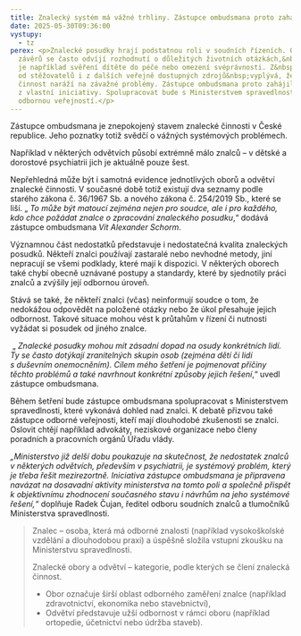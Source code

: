 ```yaml
---
title: Znalecký systém má vážné trhliny. Zástupce ombudsmana proto zahajuje šetření
date: 2025-05-30T09:36:00
vystupy:
  - tz
perex: <p>Znalecké posudky hrají podstatnou roli v soudních řízeních. Od jejich
  závěrů se často odvíjí rozhodnutí o důležitých životních otázkách,&nbsp;jako
  je například svěření dítěte do péče nebo omezení svéprávnosti. Z&nbsp;podnětů
  od stěžovatelů i z dalších veřejně dostupných zdrojů&nbsp;vyplývá, že znalecká
  činnost naráží na závažné problémy. Zástupce ombudsmana proto zahájil šetření
  z vlastní iniciativy. Spolupracovat bude s Ministerstvem spravedlnosti i
  odbornou veřejností.</p>
---
```

<p>Zástupce ombudsmana je znepokojený stavem znalecké činnosti v České republice. Jeho poznatky totiž svědčí o vážných systémových problémech.&nbsp;</p>
<p>Například v&nbsp;některých odvětvích působí extrémně málo znalců – v dětské a dorostové psychiatrii jich je aktuálně pouze šest.</p>
<p>Nepřehledná může být i samotná evidence jednotlivých oborů a odvětví znalecké činnosti. V&nbsp;současné době totiž existují dva seznamy podle starého zákona č. 36/1967 Sb. a nového zákona č. 254/2019 Sb., které se liší. „
<i>To může být matoucí zejména nejen pro soudce, ale i pro každého, kdo chce požádat znalce o zpracování znaleckého posudku</i>,“ dodává zástupce ombudsmana
<i> Vít Alexander Schorm</i>.</p>
<p>Významnou část nedostatků představuje i nedostatečná kvalita znaleckých posudků. Někteří znalci používají zastaralé nebo nevhodné metody, jiní nepracují se všemi podklady, které mají k dispozici. V&nbsp;některých oborech také chybí obecně uznávané postupy a standardy, které by sjednotily práci znalců a zvýšily její odbornou úroveň.</p>
<p>Stává se také, že někteří znalci (včas) neinformují soudce o tom, že nedokážou odpovědět na položené otázky nebo že úkol přesahuje jejich odbornost. Takové situace mohou vést k průtahům v řízení či nutnosti vyžádat si posudek od jiného znalce.</p>
<p>&nbsp;„
<i>Znalecké posudky mohou mít zásadní dopad na osudy konkrétních lidí. Ty se často dotýkají zranitelných skupin osob (zejména dětí či lidí s&nbsp;duševním onemocněním). Cílem mého šetření je pojmenovat příčiny těchto problémů a také navrhnout konkrétní způsoby jejich řešení</i>,“ uvedl zástupce ombudsmana.</p>
<p>Během šetření bude zástupce ombudsmana spolupracovat s Ministerstvem spravedlnosti, které vykonává dohled nad znalci. K&nbsp;debatě přizvou také zástupce odborné veřejnosti, kteří mají dlouhodobé zkušenosti se znalci. Oslovit chtějí například advokáty, neziskové organizace nebo členy poradních a pracovních orgánů Úřadu vlády.
<i>&nbsp;</i></p>
<p>
<i>„Ministerstvo již delší dobu poukazuje na skutečnost, že nedostatek znalců v&nbsp;některých odvětvích, především v&nbsp;psychiatrii, je systémový problém, který je třeba řešit mezirezortně. Iniciativa zástupce ombudsmana je připravena navázat na dosavadní aktivity ministerstva na tomto poli a společně přispět k&nbsp;objektivnímu zhodnocení současného stavu i návrhům na jeho systémové řešení,“&nbsp;</i>doplňuje Radek Čujan, ředitel odboru soudních znalců a tlumočníků Ministerstva spravedlnosti.</p>
<blockquote>
<p>Znalec – osoba, která má odborné znalosti (například vysokoškolské vzdělání a dlouhodobou praxi) a úspěšně složila vstupní zkoušku na Ministerstvu spravedlnosti.</p>
<p>Znalecké obory a odvětví – kategorie, podle kterých se člení znalecká činnost.</p>
<ul>
<li>Obor označuje širší oblast odborného zaměření znalce (například zdravotnictví, ekonomika nebo stavebnictví),</li>
<li>Odvětví představuje užší odbornost v rámci oboru (například ortopedie, účetnictví nebo údržba staveb).</li></ul></blockquote>
